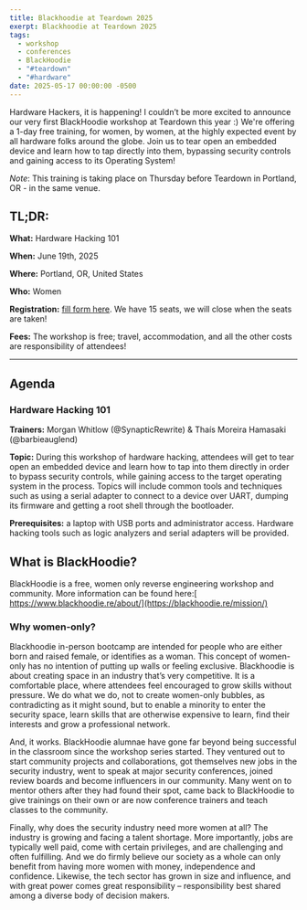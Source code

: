 ```yaml
---
title: Blackhoodie at Teardown 2025
exerpt: Blackhoodie at Teardown 2025
tags:
  - workshop
  - conferences
  - BlackHoodie
  - "#teardown"
  - "#hardware"
date: 2025-05-17 00:00:00 -0500
---
```


Hardware Hackers, it is happening! I couldn’t be more excited to announce our very first BlackHoodie workshop at Teardown this year :) We're offering a 1-day free training, for women, by women, at the highly expected event by all hardware folks around the globe. Join us to tear open an embedded device and learn how to tap directly into them, bypassing security controls and gaining access to its Operating System!

*Note*: This training is taking place on Thursday before Teardown in Portland, OR - in the same venue.

## **TL;DR:**

**What:** Hardware Hacking 101

**When:** June 19th, 2025

**Where:** Portland, OR, United States

**Who:** Women

**Registration:** [fill form here](https://forms.gle/e9tjxd45dBuxgh7VA). We have 15 seats, we will close when the seats are taken!

**Fees:** The workshop is free; travel, accommodation, and all the other costs are responsibility of attendees!

---

## **Agenda**

### Hardware Hacking 101

**Trainers:** Morgan Whitlow (@SynapticRewrite) & Thaís Moreira Hamasaki (@barbieauglend)

**Topic:** During this workshop of hardware hacking, attendees will get to tear open an embedded device and learn how to tap into them directly in order to bypass security controls, while gaining access to the target operating system in the process. Topics will include common tools and techniques such as using a serial adapter to connect to a device over UART, dumping its firmware and getting a root shell through the bootloader.

**Prerequisites:** a laptop with USB ports and administrator access. Hardware hacking tools such as logic analyzers and serial adapters will be provided.

## **What is BlackHoodie?**

BlackHoodie is a free, women only reverse engineering workshop and community. More information can be found here:[ https://www.blackhoodie.re/about/](https://blackhoodie.re/mission/)


### **Why women-only?**

Blackhoodie in-person bootcamp are intended for people who are either born and raised female, or identifies as a woman. This concept of women-only has no intention of putting up walls or feeling exclusive. Blackhoodie is about creating space in an industry that’s very competitive. It is a comfortable place, where attendees feel encouraged to grow skills without pressure. We do what we do, not to create women-only bubbles, as contradicting as it might sound, but to enable a minority to enter the security space, learn skills that are otherwise expensive to learn, find their interests and grow a professional network.

And, it works. BlackHoodie alumnae have gone far beyond being successful in the classroom since the workshop series started. They ventured out to start community projects and collaborations, got themselves new jobs in the security industry, went to speak at major security conferences, joined review boards and become influencers in our community. Many went on to mentor others after they had found their spot, came back to BlackHoodie to give trainings on their own or are now conference trainers and teach classes to the community.

Finally, why does the security industry need more women at all? The industry is growing and facing a talent shortage. More importantly, jobs are typically well paid, come with certain privileges, and are challenging and often fulfilling. And we do firmly believe our society as a whole can only benefit from having more women with money, independence and confidence. Likewise, the tech sector has grown in size and influence, and with great power comes great responsibility – responsibility best shared among a diverse body of decision makers.
